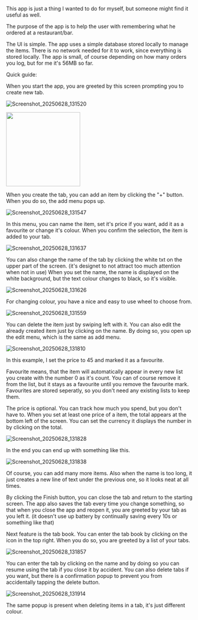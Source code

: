 This app is just a thing I wanted to do for myself, but someone might find it useful as well.

The purpose of the app is to help the user with remembering what he ordered at a restaurant/bar.

The UI is simple.
The app uses a simple database stored locally to manage the items.
There is no network needed for it to work, since everything is stored locally.
The app is small, of course depending on how many orders you log, but for me it's 56MB so far.

Quick guide:

When you start the app, you are greeted by this screen prompting you to create new tab.

![Screenshot_20250628_131520](https://github.com/user-attachments/assets/c4f4e765-83d0-4613-a50c-f64ce768ccad)

<img src="https://github.com/user-attachments/assets/c4f4e765-83d0-4613-a50c-f64ce768ccad" width="200" />

When you create the tab, you can add an item by clicking the "+" button.
When you do so, the add menu pops up.

![Screenshot_20250628_131547](https://github.com/user-attachments/assets/44aa8c0f-cfe4-4872-a33a-97f840657f6f)

In this menu, you can name the item, set it's price if you want, add it as a favourite or change it's colour.
When you confirm the selection, the item is added to your tab. 

![Screenshot_20250628_131637](https://github.com/user-attachments/assets/b38b6870-ecf4-4fce-a405-b345db67d382)

You can also change the name of the tab by clicking the white txt on the upper part of the screen.
(it's designet to not attract too much attention when not in use)
When you set the name, the name is displayed on the white background, but the text colour changes to black, so it's visible.

![Screenshot_20250628_131626](https://github.com/user-attachments/assets/af1e4d69-ec44-4916-8e99-fb16152fc056)

For changing colour, you have a nice and easy to use wheel to choose from.

![Screenshot_20250628_131559](https://github.com/user-attachments/assets/90d76624-862d-4d36-a805-07c6235ab78c)

You can delete the item just by swiping left with it.
You can also edit the already created item just by clicking on the name.
By doing so, you open up the edit menu, which is the same as add menu.

![Screenshot_20250628_131810](https://github.com/user-attachments/assets/8c1bce7e-08f5-4548-910c-fd555bb95f73)

In this example, I set the price to 45 and marked it as a favourite.

Favourite means, that the item will automatically appear in every new list you create with the number 0 as it's count.
You can of course remove it from the list, but it stays as a favourite until you remove the favourite mark.
Favourites are stored seperatly, so you don't need any existing lists to keep them.

The price is optional. You can track how much you spend, but you don't have to. 
When you set at least one price of a item, the total appears at the bottom left of the screen.
You can set the currency it displays the number in by clicking on the total. 

![Screenshot_20250628_131828](https://github.com/user-attachments/assets/973c3231-a33b-433f-9525-c49b820bc9a2)

In the end you can end up with something like this.

![Screenshot_20250628_131838](https://github.com/user-attachments/assets/4a32fd93-47c3-44ac-b7cb-93f92d1be391)

Of course, you can add many more items.
Also when the name is too long, it just creates a new line of text under the previous one, so it looks neat at all times.

By clicking the Finish button, you can close the tab and return to the starting screen.
The app also saves the tab every time you change something, so that when you close the app and reopen it, you are greeted by your tab as you left it.
(it doesn't use up battery by continually saving every 10s or something like that)

Next feature is the tab book. 
You can enter the tab book by clicking on the icon in the top right.
When you do so, you are greeted by a list of your tabs.

![Screenshot_20250628_131857](https://github.com/user-attachments/assets/fa083e59-0fd5-48ba-b60e-d61c65d2ecfd)

You can enter the tab by clicking on the name and by doing so you can resume using the tab if you close it by accident.
You can also delete tabs if you want, but there is a confirmation popup to prevent you from accidentally tapping the delete button.

![Screenshot_20250628_131914](https://github.com/user-attachments/assets/3ba301b7-f024-4c68-aa73-0c7fd9400c94)

The same popup is present when deleting items in a tab, it's just different colour.


